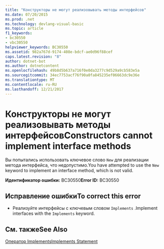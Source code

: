 ```yaml
---
title: "Конструкторы не могут реализовывать методы интерфейсов"
ms.date: 07/20/2015
ms.prod: .net
ms.technology: devlang-visual-basic
ms.topic: article
f1_keywords:
- bc30550
- vbc30550
helpviewer_keywords: BC30550
ms.assetid: 982a767d-9174-408e-bdcf-ae0d96f88cef
caps.latest.revision: "8"
author: dotnet-bot
ms.author: dotnetcontent
ms.openlocfilehash: 49b8d5b637a716f0e0da3277c9d529a9cb583e5a
ms.sourcegitcommit: 34ec7753acf76f90a0fa845235ef06663dc9e36e
ms.translationtype: MT
ms.contentlocale: ru-RU
ms.lasthandoff: 12/21/2017
---
```

# <a name="constructors-cannot-implement-interface-methods"></a><span data-ttu-id="9d152-102">Конструкторы не могут реализовывать методы интерфейсов</span><span class="sxs-lookup"><span data-stu-id="9d152-102">Constructors cannot implement interface methods</span></span>
<span data-ttu-id="9d152-103">Вы попытались использовать ключевое слово `New` для реализации метода интерфейса, что недопустимо.</span><span class="sxs-lookup"><span data-stu-id="9d152-103">You have attempted to use the `New` keyword to implement an interface method, which is not valid.</span></span>  
  
 <span data-ttu-id="9d152-104">**Идентификатор ошибки:** BC30550</span><span class="sxs-lookup"><span data-stu-id="9d152-104">**Error ID:** BC30550</span></span>  
  
## <a name="to-correct-this-error"></a><span data-ttu-id="9d152-105">Исправление ошибки</span><span class="sxs-lookup"><span data-stu-id="9d152-105">To correct this error</span></span>  
  
-   <span data-ttu-id="9d152-106">Реализуйте интерфейсы с ключевым словом `Implements` .</span><span class="sxs-lookup"><span data-stu-id="9d152-106">Implement interfaces with the `Implements` keyword.</span></span>  
  
## <a name="see-also"></a><span data-ttu-id="9d152-107">См. также</span><span class="sxs-lookup"><span data-stu-id="9d152-107">See Also</span></span>  
 [<span data-ttu-id="9d152-108">Оператор Implements</span><span class="sxs-lookup"><span data-stu-id="9d152-108">Implements Statement</span></span>](../../visual-basic/language-reference/statements/implements-statement.md)  
 

